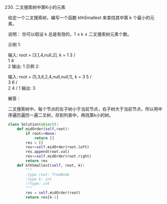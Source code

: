 230. 二叉搜索树中第K小的元素

给定一个二叉搜索树，编写一个函数 kthSmallest 来查找其中第 k 个最小的元素。

说明：
你可以假设 k 总是有效的，1 ≤ k ≤ 二叉搜索树元素个数。

示例 1:

输入: root = [3,1,4,null,2], k = 1
   3
  / \
 1   4
  \
   2
输出: 1
示例 2:

输入: root = [5,3,6,2,4,null,null,1], k = 3
       5
      / \
     3   6
    / \
   2   4
  /
 1
输出: 3

解答：

二叉搜索树中，每个节点的左子树小于当前节点，右子树大于当前节点，所以用中序遍历遍历一遍二叉树，存到列表中，再找第k小的树。

```python
class Solution(object):
    def midOrder(self,root):
        if root==None:
            return []
        res = []
        res+=self.midOrder(root.left)
        res.append(root.val)
        res+=self.midOrder(root.right)
        return res
    def kthSmallest(self, root, k):
        """
        :type root: TreeNode
        :type k: int
        :rtype: int
        """
        res = self.midOrder(root)
        return res[k-1]
```





